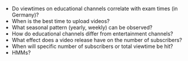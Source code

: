 - Do viewtimes on educational channels correlate with exam times (in Germany)?
- When is the best time to upload videos?
- What seasonal pattern (yearly, weekly) can be observed?
- How do educational channels differ from entertainment channels?
- What effect does a video release have on the number of subscribers?
- When will specific number of subscribers or total viewtime be hit?
- HMMs?
